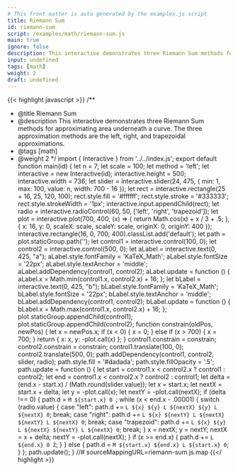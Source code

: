 ```yaml
---
# This front matter is auto generated by the examples.js script
title: Riemann Sum
id: riemann-sum
script: /examples/math/riemann-sum.js
main: true
ignore: false
description: This interactive demonstrates three Riemann Sum methods for approximating area underneath a curve. The three approximation methods are the left, right, and trapezoidal approximations.
input: undefined
tags: [math]
weight: 2
draft: undefined
---
```


{{< highlight javascript >}}
/**
* @title Riemann Sum
* @description This interactive demonstrates three Riemann Sum methods for approximating area underneath a curve. The three approximation methods are the left, right, and trapezoidal approximations.
* @tags [math]
* @weight 2
*/
import { Interactive } from '../../index.js';
export default function main(id) {
    let n = 7;
    let scale = 100;
    let method = 'left';
    let interactive = new Interactive(id);
    interactive.height = 500;
    interactive.width = 736;
    let slider = interactive.slider(24, 475, {
        min: 1,
        max: 100,
        value: n,
        width: 700 - 16
    });
    let rect = interactive.rectangle(25 + 16, 25, 120, 100);
    rect.style.fill = '#ffffff';
    rect.style.stroke = '#333333';
    rect.style.strokeWidth = '1px';
    interactive.input.appendChild(rect);
    let radio = interactive.radioControl(60, 50, ['left', 'right', 'trapezoid']);
    let plot = interactive.plot(700, 400, (x) => { return Math.cos(x) + x / 3 + .5; }, {
        x: 16,
        y: 0,
        scaleX: scale,
        scaleY: scale,
        originX: 0,
        originY: 400
    });
    interactive.rectangle(16, 0, 700, 400).classList.add('default');
    let path = plot.staticGroup.path('');
    let control1 = interactive.control(100, 0);
    let control2 = interactive.control(500, 0);
    let aLabel = interactive.text(0, 425, "a");
    aLabel.style.fontFamily = 'KaTeX_Math';
    aLabel.style.fontSize = '22px';
    aLabel.style.textAnchor = 'middle';
    aLabel.addDependency(control1, control2);
    aLabel.update = function () {
        aLabel.x = Math.min(control1.x, control2.x) + 16;
    };
    let bLabel = interactive.text(0, 425, "b");
    bLabel.style.fontFamily = 'KaTeX_Math';
    bLabel.style.fontSize = '22px';
    bLabel.style.textAnchor = 'middle';
    bLabel.addDependency(control1, control2);
    bLabel.update = function () {
        bLabel.x = Math.max(control1.x, control2.x) + 16;
    };
    plot.staticGroup.appendChild(control1);
    plot.staticGroup.appendChild(control2);
    function constrain(oldPos, newPos) {
        let x = newPos.x;
        if (x < 0) {
            x = 0;
        }
        else if (x > 700) {
            x = 700;
        }
        return { x: x, y: -plot.call(x) };
    }
    control1.constrain = constrain;
    control2.constrain = constrain;
    control1.translate(100, 0);
    control2.translate(500, 0);
    path.addDependency(control1, control2, slider, radio);
    path.style.fill = '#dadada';
    path.style.fillOpacity = '.5';
    path.update = function () {
        let start = control1.x < control2.x ? control1 : control2;
        let end = control1.x < control2.x ? control2 : control1;
        let delta = (end.x - start.x) / (Math.round(slider.value));
        let x = start.x;
        let nextX = start.x + delta;
        let y = -plot.call(x);
        let nextY = -plot.call(nextX);
        if (delta !== 0) {
            path.d = `M ${start.x} 0 `;
            while (x < end.x - .00001) {
                switch (radio.value) {
                    case "left":
                        path.d += `L ${x} ${y} L ${nextX} ${y} L ${nextX} 0`;
                        break;
                    case "right":
                        path.d += `L ${x} ${nextY} L ${nextX} ${nextY} L ${nextX} 0`;
                        break;
                    case "trapezoid":
                        path.d += `L ${x} ${y} L ${nextX} ${nextY} L ${nextX} 0`;
                        break;
                }
                x = nextX;
                y = nextY;
                nextX = x + delta;
                nextY = -plot.call(nextX);
            }
            if (x >= end.x) {
                path.d += `L ${end.x} 0 Z`;
            }
        }
        else {
            path.d = `M ${start.x} ${end.x} L ${start.x} 0`;
        }
    };
    path.update();
}
//# sourceMappingURL=riemann-sum.js.map
{{</ highlight >}}

